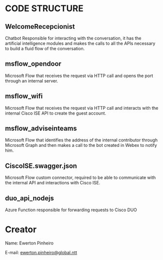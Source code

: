 # CODE STRUCTURE

## WelcomeRecepcionist
Chatbot Responsible for interacting with the conversation, it has the artificial intelligence modules and makes the calls to all the APIs necessary to build a fluid flow of the conversation. 

## msflow_opendoor
Microsoft Flow that receives the request via HTTP call and opens the port through an internal server.

## msflow_wifi
Microsoft Flow that receives the request via HTTP call and interacts with the internal Cisco ISE API to create the guest account.

## msflow_adviseinteams
Microsoft Flow that identifies the address of the internal contributor through Microsoft Graph and then makes a call to the bot created in Webex to notify him.

## CiscoISE.swagger.json
Microsoft Flow custom connector, required to be able to communicate with the internal API and interactions with Cisco ISE.

## duo_api_nodejs
Azure Function responsible for forwarding requests to Cisco DUO

# Creator

Name: Ewerton Pinheiro

E-mail: ewerton.pinheiro@global.ntt
